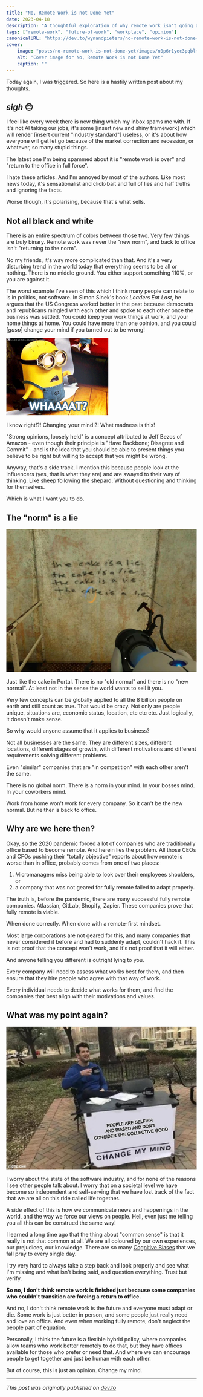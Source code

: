 ```yaml
---
title: "No, Remote Work is not Done Yet"
date: 2023-04-18
description: "A thoughtful exploration of why remote work isn't going anywhere, and why the future of work is more nuanced than binary choices"
tags: ["remote-work", "future-of-work", "workplace", "opinion"]
canonicalURL: "https://dev.to/wynandpieters/no-remote-work-is-not-done-yet-59d0"
cover:
    image: "posts/no-remote-work-is-not-done-yet/images/n0p6r1yec3pqblm12s77.png"
    alt: "Cover image for No, Remote Work is not Done Yet"
    caption: ""
---
```


Today again, I was triggered. So here is a hastily written post about my thoughts.

## _sigh_ 😔

I feel like every week there is new thing which my inbox spams me with. If it's not AI taking our jobs, it's some [insert new and shiny framework] which will render [insert current "industry standard"] useless, or it's about how everyone will get let go because of the market correction and recession, or whatever, so many stupid things.

The latest one I'm being spammed about it is "remote work is over" and "return to the office in full force".

I hate these articles. And I'm annoyed by most of the authors. Like most news today, it's sensationalist and click-bait and full of lies and half truths and ignoring the facts.

Worse though, it's polarising, because that's what sells.

## Not all black and white

There is an entire spectrum of colors between those two. Very few things are truly binary. Remote work was never the "new norm", and back to office isn't "returning to the norm".

No my friends, it's way more complicated than that. And it's a very disturbing trend in the world today that everything seems to be all or nothing. There is no middle ground. You either support something 110%, or you are against it.

The worst example I've seen of this which I think many people can relate to is in politics, not software. In Simon Sinek's book _Leaders Eat Last_, he argues that the US Congress worked better in the past because democrats and republicans mingled with each other and spoke to each other once the business was settled. You could keep your work things at work, and your home things at home. You could have more than one opinion, and you could [*gasp*] change your mind if you turned out to be wrong!

![Suprised Minion "WHAT!"](images/4yv60wvfjmprazh9loqh.gif)

I know right!?! Changing your mind!?! What madness is this!

"Strong opinions, loosely held" is a concept attributed to Jeff Bezos of Amazon - even though their principle is "Have Backbone; Disagree and Commit" - and is the idea that you should be able to present things you believe to be right but willing to accept that you might be wrong.

Anyway, that's a side track. I mention this because people look at the influencers (yes, that is what they are) and are swayed to their way of thinking. Like sheep following the shepard. Without questioning and thinking for themselves.

Which is what I want you to do.

## The "norm" is a lie

![cake is a lie portal screenshot](images/0jhavmomv3i42aaqhy4v.jpg)

Just like the cake in Portal. There is no "old normal" and there is no "new normal". At least not in the sense the world wants to sell it you.

Very few concepts can be globally applied to all the 8 billion people on earth and still count as true. That would be crazy. Not only are people unique, situations are, economic status, location, etc etc etc. Just logically, it doesn't make sense.

So why would anyone assume that it applies to business?

Not all businesses are the same. They are different sizes, different locations, different stages of growth, with different motivations and different requirements solving different problems.

Even "similar" companies that are "in competition" with each other aren't the same.

There is no global norm. There is a norm in your mind. In your bosses mind. In your coworkers mind.

Work from home won't work for every company. So it can't be the new normal. But neither is back to office.

## Why are we here then?

Okay, so the 2020 pandemic forced a lot of companies who are traditionally office based to become remote. And herein lies the problem. All those CEOs and CFOs pushing their "totally objective" reports about how remote is worse than in office, probably comes from one of two places:

1. Micromanagers miss being able to look over their employees shoulders, or
2. a company that was not geared for fully remote failed to adapt properly.

The truth is, before the pandemic, there are many successful fully remote companies. Atlassian, GitLab, Shopify, Zapier. These companies prove that fully remote is viable.

When done correctly. When done with a remote-first mindset.

Most large corporations are not geared for this, and many companies that never considered it before and had to suddenly adapt, couldn't hack it. This is not proof that the concept won't work, and it's not proof that it will either.

And anyone telling you different is outright lying to you.

Every company will need to assess what works best for them, and then ensure that they hire people who agree with that way of work.

Every individual needs to decide what works for them, and find the companies that best align with their motivations and values.

## What was my point again?

![change my mind meme - people are selfish](images/nn28ulwoq5381950qj1k.jpeg)
 
I worry about the state of the software industry, and for none of the reasons I see other people talk about. I worry that on a societal level we have become so independent and self-serving that we have lost track of the fact that we are all on this ride called life together.

A side effect of this is how we communicate news and happenings in the world, and the way we force our views on people. Hell, even just me telling you all this can be construed the same way!

I learned a long time ago that the thing about "common sense" is that it really is not that common at all. We are all coloured by our own experiences, our prejudices, our knowledge. There are so many [Cognitive Biases](https://thedecisionlab.com/biases-index) that we fall pray to every single day.

I try very hard to always take a step back and look properly and see what I'm missing and what isn't being said, and question everything. Trust but verify.

**So no, I don't think remote work is finished just because some companies who couldn't transition are forcing a return to office.**

And no, I don't think remote work is the future and everyone must adapt or die. Some work is just better in person, and some people just really need and love an office. And even when working fully remote, don't neglect the people part of equation.

Personally, I think the future is a flexible hybrid policy, where companies allow teams who work better remotely to do that, but they have offices available for those who prefer or need that. And where we can encourage people to get together and just be human with each other.

But of course, this is just an opinion. Change my mind.

---
*This post was originally published on [dev.to](https://dev.to/wynandpieters/no-remote-work-is-not-done-yet-59d0)* 